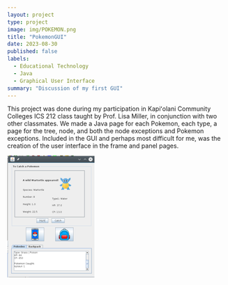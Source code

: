 ```yaml
---
layout: project
type: project
image: img/POKEMON.png
title: "PokemonGUI"
date: 2023-08-30
published: false
labels:
  - Educational Technology
  - Java
  - Graphical User Interface
summary: "Discussion of my first GUI"
---
```


This project was done during my participation in Kapiʻolani Community Colleges ICS 212 class taught by Prof. Lisa Miller, in conjunction with two other classmates. We made a Java page for each Pokemon, each type, a page for the tree, node, and both the node exceptions and Pokemon exceptions. Included in the GUI and perhaps most difficult for me, was the creation of the user interface in the frame and panel pages. 

<div class="text-center">
<img class="img-center" src="../img/pokegui.png">
</div>
